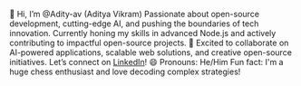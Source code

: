 👋 Hi, I’m @Adity-av (Aditya Vikram)
 Passionate about open-source development, cutting-edge AI, and pushing the boundaries of tech innovation.
 Currently honing my skills in advanced Node.js and actively contributing to impactful open-source projects.
💞️ Excited to collaborate on AI-powered applications, scalable web solutions, and creative open-source initiatives.
 Let’s connect on [LinkedIn](https://www.linkedin.com/in/aditya-vikram-61a46b28a/)!
😄 Pronouns: He/Him
 Fun fact: I'm a huge chess enthusiast and love decoding complex strategies!

